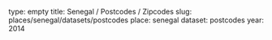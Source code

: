 type: empty
title: Senegal / Postcodes / Zipcodes
slug: places/senegal/datasets/postcodes
place: senegal
dataset: postcodes
year: 2014
